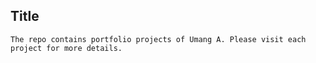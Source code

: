 ## Title

```
The repo contains portfolio projects of Umang A. Please visit each project for more details.
```
